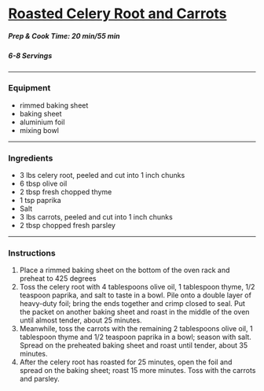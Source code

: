 # [Roasted Celery Root and Carrots](https://www.foodnetwork.com/recipes/food-network-kitchen/roasted-celery-root-and-carrots-recipe-1973889#reviewsTop) 
##### Prep & Cook Time: 20 min/55 min 
##### 6-8 Servings 
----------------------- 
### Equipment 
* rimmed baking sheet 
* baking sheet
* aluminium foil 
* mixing bowl 
---------------------- 
### Ingredients 
* 3 lbs celery root, peeled and cut into 1 inch chunks 
* 6 tbsp olive oil 
* 2 tbsp fresh chopped thyme 
* 1 tsp paprika 
* Salt 
* 3 lbs carrots, peeled and cut into 1 inch chunks 
* 2 tbsp chopped fresh parsley 
------------------------ 
### Instructions 
1. Place a rimmed baking sheet on the bottom of the oven rack and preheat to 425 degrees 
2. Toss the celery root with 4 tablespoons olive oil, 1 tablespoon thyme, 1/2 teaspoon paprika, and salt to taste in a bowl. Pile onto a double layer of heavy-duty foil; bring the ends together and crimp closed to seal. Put the packet on another baking sheet and roast in the middle of the oven until almost tender, about 25 minutes. 
3. Meanwhile, toss the carrots with the remaining 2 tablespoons olive oil, 1 tablespoon thyme and 1/2 teaspoon paprika in a bowl; season with salt. Spread on the preheated baking sheet and roast until tender, about 35 minutes. 
4. After the celery root has roasted for 25 minutes, open the foil and spread on the baking sheet; roast 15 more minutes. Toss with the carrots and parsley.
